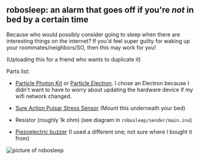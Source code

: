 ## robosleep: an alarm that goes off if you're *not* in bed by a certain time

Because who would possibly consider going to sleep when there are interesting things on the internet? If you'd feel super guilty for waking up your roommates/neighbors/SO, then this may work for you!

(Uploading this for a friend who wants to duplicate it)


Parts list:

* [Particle Photon Kit](https://store.particle.io/collections/photon) or [Particle Electron](https://store.particle.io/collections/electron). I chose an Electron because I didn't want to have to worry about updating the hardware device if my wifi network changed.

* [Sure Action Pulsar Stress Sensor](https://www.iautomate.com/products/sure-action-pulsor-stress-sensor-enhp.html) (Mount this underneath your bed)

* Resistor (roughly 1k ohm) (see diagram in `robosleep/sender/main.ino`)

* [Piezoelectric buzzer](https://www.amazon.com/Adafruit-Accessories-Large-Enclosed-Element/dp/B01BMRDGBE/) (I used a different one; not sure where I bought it from)

![picture of robosleep](https://www.dropbox.com/s/ent8byd5mc7uifi/robosleep.jpeg?raw=1)